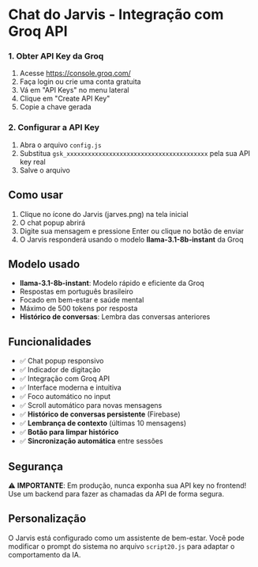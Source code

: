 # Chat do Jarvis - Integração com Groq API

### 1. Obter API Key da Groq
1. Acesse https://console.groq.com/
2. Faça login ou crie uma conta gratuita
3. Vá em "API Keys" no menu lateral
4. Clique em "Create API Key"
5. Copie a chave gerada

### 2. Configurar a API Key
1. Abra o arquivo `config.js`
2. Substitua `gsk_xxxxxxxxxxxxxxxxxxxxxxxxxxxxxxxxxxxxxxxx` pela sua API key real
3. Salve o arquivo

## Como usar

1. Clique no ícone do Jarvis (jarves.png) na tela inicial
2. O chat popup abrirá
3. Digite sua mensagem e pressione Enter ou clique no botão de enviar
4. O Jarvis responderá usando o modelo **llama-3.1-8b-instant** da Groq

## Modelo usado

- **llama-3.1-8b-instant**: Modelo rápido e eficiente da Groq
- Respostas em português brasileiro
- Focado em bem-estar e saúde mental
- Máximo de 500 tokens por resposta
- **Histórico de conversas**: Lembra das conversas anteriores

## Funcionalidades

- ✅ Chat popup responsivo
- ✅ Indicador de digitação
- ✅ Integração com Groq API
- ✅ Interface moderna e intuitiva
- ✅ Foco automático no input
- ✅ Scroll automático para novas mensagens
- ✅ **Histórico de conversas persistente** (Firebase)
- ✅ **Lembrança de contexto** (últimas 10 mensagens)
- ✅ **Botão para limpar histórico**
- ✅ **Sincronização automática** entre sessões

## Segurança

⚠️ **IMPORTANTE**: Em produção, nunca exponha sua API key no frontend!
Use um backend para fazer as chamadas da API de forma segura.

## Personalização

O Jarvis está configurado como um assistente de bem-estar. Você pode modificar o prompt do sistema no arquivo `script20.js` para adaptar o comportamento da IA.
